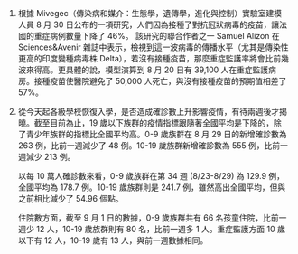 1. 根據 Mivegec（傳染病和媒介：生態學，遺傳學，進化與控制）實驗室建模人員 8 月 30 日公布的一項研究，人們因為接種了對抗冠狀病毒的疫苗，讓法國的重症病例數量下降了 46%。 該研究的聯合作者之一 Samuel Alizon 在 Sciences&Avenir 雜誌中表示，檢視到這一波病毒的傳播水平（尤其是傳染性更高的印度變種病毒株 Delta），若沒有接種疫苗，那麼重症監護率將會比前幾波來得高。更具體的說，模型演算到 8 月 20 日有 39,100 人在重症監護病房。接種疫苗使醫院避免了 50,000 人死亡，與沒有接種疫苗的預期值相差了 57%。
1. 從今天起各級學校恢復入學，是否造成確診數上升影響疫情，有待兩週後才揭曉。截至目前為止，19 歲以下族群的疫情指標跟隨著全國平均是下降的，除了青少年族群的指標比全國平均高。0-9 歲族群在 8 月 29 日的新增確診數為 263 例，比前一週減少了 48 例。10-19 歲族群新增確診數為 555 例，比前一週減少 213 例。

   以每 10 萬人確診數來看，0-9 歲族群在第 34 週 (8/23-8/29) 為 129.9 例，全國平均為 178.7 例。10-19 歲族群則是 241.7 例，雖然高出全國平均，但與之前相比減少了 54.96 個點。

   住院數方面，截至 9 月 1 日的數據，0-9 歲族群共有 66 名孩童住院，比前一週少 12 人，10-19 歲族群則有 80 名，比前一週多 1 人。重症監護方面 10 歲以下有 12 人，10-19 歲有 13 人，與前一週數據相同。
